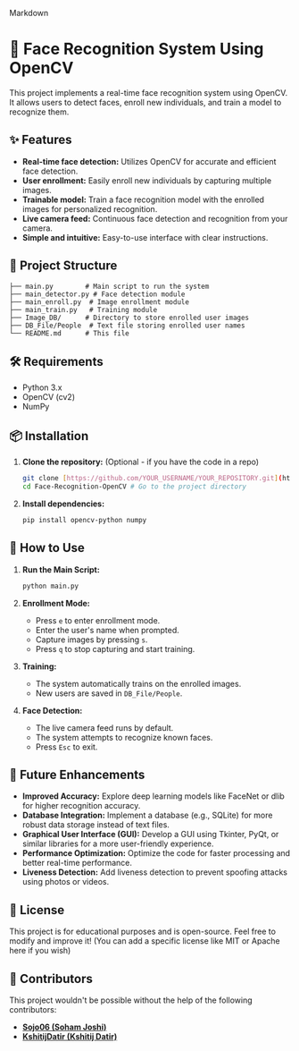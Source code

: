 Markdown

# 🚀 Face Recognition System Using OpenCV



This project implements a real-time face recognition system using OpenCV. It allows users to detect faces, enroll new individuals, and train a model to recognize them.

## ✨ Features

*   **Real-time face detection:** Utilizes OpenCV for accurate and efficient face detection.
*   **User enrollment:** Easily enroll new individuals by capturing multiple images.
*   **Trainable model:** Train a face recognition model with the enrolled images for personalized recognition.
*   **Live camera feed:** Continuous face detection and recognition from your camera.
*   **Simple and intuitive:** Easy-to-use interface with clear instructions.

## 📂 Project Structure

```text
├── main.py        # Main script to run the system
├── main_detector.py # Face detection module
├── main_enroll.py  # Image enrollment module
├── main_train.py   # Training module
├── Image_DB/      # Directory to store enrolled user images
├── DB_File/People  # Text file storing enrolled user names
└── README.md      # This file
```
## 🛠 Requirements

*   Python 3.x
*   OpenCV (cv2)
*   NumPy

## 📦 Installation

1.  **Clone the repository:** (Optional - if you have the code in a repo)
    ```bash
    git clone [https://github.com/YOUR_USERNAME/YOUR_REPOSITORY.git](https://github.com/YOUR_USERNAME/YOUR_REPOSITORY.git)  # Replace with your repo link
    cd Face-Recognition-OpenCV # Go to the project directory
    ```
2.  **Install dependencies:**
    ```bash
    pip install opencv-python numpy
    ```

## 📸 How to Use

1.  **Run the Main Script:**
    ```bash
    python main.py
    ```

2.  **Enrollment Mode:**
    *   Press `e` to enter enrollment mode.
    *   Enter the user's name when prompted.
    *   Capture images by pressing `s`.
    *   Press `q` to stop capturing and start training.

3.  **Training:**
    *   The system automatically trains on the enrolled images.
    *   New users are saved in `DB_File/People`.

4.  **Face Detection:**
    *   The live camera feed runs by default.
    *   The system attempts to recognize known faces.
    *   Press `Esc` to exit.

## 🚀 Future Enhancements

*   **Improved Accuracy:** Explore deep learning models like FaceNet or dlib for higher recognition accuracy.
*   **Database Integration:** Implement a database (e.g., SQLite) for more robust data storage instead of text files.
*   **Graphical User Interface (GUI):** Develop a GUI using Tkinter, PyQt, or similar libraries for a more user-friendly experience.
*   **Performance Optimization:** Optimize the code for faster processing and better real-time performance.
*   **Liveness Detection:** Add liveness detection to prevent spoofing attacks using photos or videos.

## 📜 License

This project is for educational purposes and is open-source. Feel free to modify and improve it!  (You can add a specific license like MIT or Apache here if you wish)

## **👥 Contributors**
This project wouldn't be possible without the help of the following contributors:

- **[Sojo06 (Soham Joshi)](https://github.com/Sojo06)**
- **[KshitijDatir (Kshitij Datir)](https://github.com/KshitijDatir)**


